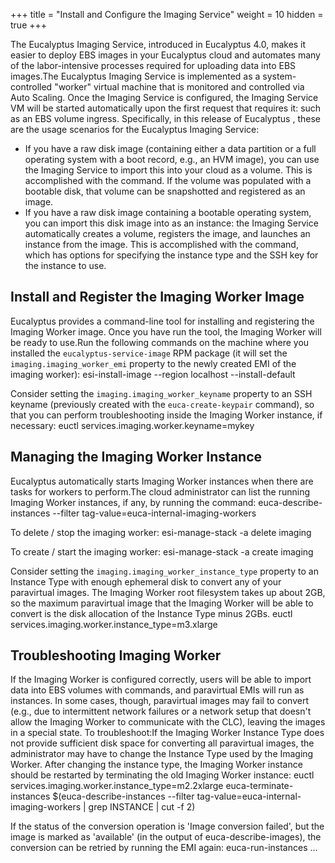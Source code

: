 +++
title = "Install and Configure the Imaging Service"
weight = 10
hidden = true
+++

The Eucalyptus Imaging Service, introduced in Eucalyptus 4.0, makes it easier to deploy EBS images in your Eucalyptus cloud and automates many of the labor-intensive processes required for uploading data into EBS images.The Eucalyptus Imaging Service is implemented as a system-controlled "worker" virtual machine that is monitored and controlled via Auto Scaling. Once the Imaging Service is configured, the Imaging Service VM will be started automatically upon the first request that requires it: such as an EBS volume ingress. Specifically, in this release of Eucalyptus , these are the usage scenarios for the Eucalyptus Imaging Service: 

* If you have a raw disk image (containing either a data partition or a full operating system with a boot record, e.g., an HVM image), you can use the Imaging Service to import this into your cloud as a volume. This is accomplished with the command. If the volume was populated with a bootable disk, that volume can be snapshotted and registered as an image. 
* If you have a raw disk image containing a bootable operating system, you can import this disk image into as an instance: the Imaging Service automatically creates a volume, registers the image, and launches an instance from the image. This is accomplished with the command, which has options for specifying the instance type and the SSH key for the instance to use. 

## Install and Register the Imaging Worker Image
Eucalyptus provides a command-line tool for installing and registering the Imaging Worker image. Once you have run the tool, the Imaging Worker will be ready to use.Run the following commands on the machine where you installed the `eucalyptus-service-image` RPM package (it will set the `imaging.imaging_worker_emi` property to the newly created EMI of the imaging worker): 
    esi-install-image --region localhost --install-default

Consider setting the `imaging.imaging_worker_keyname` property to an SSH keyname (previously created with the `euca-create-keypair` command), so that you can perform troubleshooting inside the Imaging Worker instance, if necessary: 
    euctl services.imaging.worker.keyname=mykey


## Managing the Imaging Worker Instance
Eucalyptus automatically starts Imaging Worker instances when there are tasks for workers to perform.The cloud administrator can list the running Imaging Worker instances, if any, by running the command: 
    euca-describe-instances --filter tag-value=euca-internal-imaging-workers

To delete / stop the imaging worker: 
    esi-manage-stack -a delete imaging

To create / start the imaging worker: 
    esi-manage-stack -a create imaging

Consider setting the `imaging.imaging_worker_instance_type` property to an Instance Type with enough ephemeral disk to convert any of your paravirtual images. The Imaging Worker root filesystem takes up about 2GB, so the maximum paravirtual image that the Imaging Worker will be able to convert is the disk allocation of the Instance Type minus 2GBs. 
    euctl services.imaging.worker.instance_type=m3.xlarge


## Troubleshooting Imaging Worker
If the Imaging Worker is configured correctly, users will be able to import data into EBS volumes with commands, and paravirtual EMIs will run as instances. In some cases, though, paravirtual images may fail to convert (e.g., due to intermittent network failures or a network setup that doesn't allow the Imaging Worker to communicate with the CLC), leaving the images in a special state. To troubleshoot:If the Imaging Worker Instance Type does not provide sufficient disk space for converting all paravirtual images, the administrator may have to change the Instance Type used by the Imaging Worker. After changing the instance type, the Imaging Worker instance should be restarted by terminating the old Imaging Worker instance: 
    euctl services.imaging.worker.instance_type=m2.2xlarge
    euca-terminate-instances $(euca-describe-instances --filter tag-value=euca-internal-imaging-workers | grep INSTANCE | cut -f 2)

If the status of the conversion operation is 'Image conversion failed', but the image is marked as 'available' (in the output of euca-describe-images), the conversion can be retried by running the EMI again: 
    euca-run-instances ...

